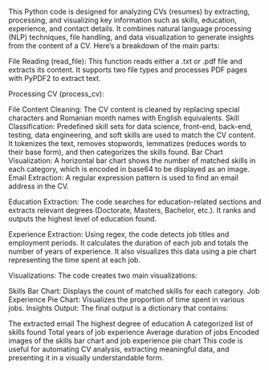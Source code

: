 This Python code is designed for analyzing CVs (resumes) by extracting, processing, and visualizing key information such as skills, education, experience, and contact details. It combines natural language processing (NLP) techniques, file handling, and data visualization to generate insights from the content of a CV. Here’s a breakdown of the main parts:

File Reading (read_file):
This function reads either a .txt or .pdf file and extracts its content. It supports two file types and processes PDF pages with PyPDF2 to extract text.

Processing CV (process_cv):

File Content Cleaning: The CV content is cleaned by replacing special characters and Romanian month names with English equivalents.
Skill Classification: Predefined skill sets for data science, front-end, back-end, testing, data engineering, and soft skills are used to match the CV content. It tokenizes the text, removes stopwords, lemmatizes (reduces words to their base form), and then categorizes the skills found.
Bar Chart Visualization: A horizontal bar chart shows the number of matched skills in each category, which is encoded in base64 to be displayed as an image.
Email Extraction:
A regular expression pattern is used to find an email address in the CV.

Education Extraction:
The code searches for education-related sections and extracts relevant degrees (Doctorate, Masters, Bachelor, etc.). It ranks and outputs the highest level of education found.

Experience Extraction:
Using regex, the code detects job titles and employment periods. It calculates the duration of each job and totals the number of years of experience. It also visualizes this data using a pie chart representing the time spent at each job.

Visualizations:
The code creates two main visualizations:

Skills Bar Chart: Displays the count of matched skills for each category.
Job Experience Pie Chart: Visualizes the proportion of time spent in various jobs.
Insights Output:
The final output is a dictionary that contains:

The extracted email
The highest degree of education
A categorized list of skills found
Total years of job experience
Average duration of jobs
Encoded images of the skills bar chart and job experience pie chart
This code is useful for automating CV analysis, extracting meaningful data, and presenting it in a visually understandable form.






